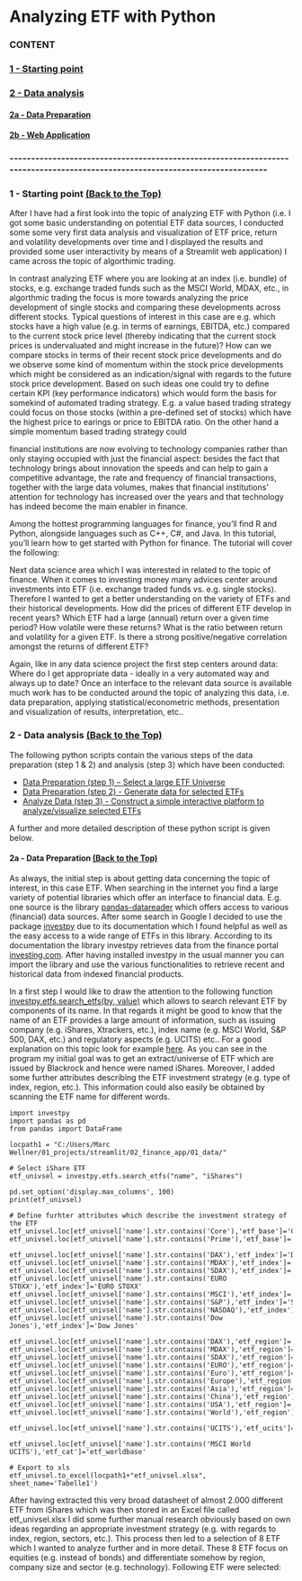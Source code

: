 # <a name="id0"></a>Analyzing ETF with Python 

### CONTENT
### [1 - Starting point](#id1)
### [2 - Data analysis](#id2)
#### [2a - Data Preparation](#id2a)
#### [2b - Web Application](#id2b)

### -----------------------------------------------------------------------------------------------------------------------------
### <a name="id1"></a>1 - Starting point [(Back to the Top)](#id0)

After I have had a first look into the topic of analyzing ETF with Python (i.e. I got some basic understanding on potential ETF data sources, I conducted some some very first data analysis and visualization of ETF price, return and volatility developments over time and I displayed the results and provided some user interactivity by means of a Streamlit web application) I came across the topic of algorthimic trading. 

In contrast analyzing ETF where you are looking at an index (i.e. bundle) of stocks, e.g. exchange traded funds such as the MSCI World, MDAX, etc., in algorthmic trading the focus is more towards analyzing the price development of single stocks and comparing these developments across different stocks. Typical questions of interest in this case are e.g. which stocks have a high value (e.g. in terms of earnings, EBITDA, etc.) compared to the current stock price level (thereby indicating that the current stock prices is undervaluated and might increase in the future)? How can we compare stocks in terms of their recent stock price developments and do we observe some kind of momentum within the stock price developments which might be considered as an indication/signal with regards to the future stock price development. Based on such ideas one could try to define certain KPI (key performance indicators) which would form the basis for somekind of automated trading strategy. E.g. a value based trading strategy could focus on those stocks (within a pre-defined set of stocks) which have the highest price to earings or price to EBITDA ratio. On the other hand a simple momentum based trading strategy could


financial institutions are now evolving to technology companies rather than only staying occupied with just the financial aspect: besides the fact that technology brings about innovation the speeds and can help to gain a competitive advantage, the rate and frequency of financial transactions, together with the large data volumes, makes that financial institutions’ attention for technology has increased over the years and that technology has indeed become the main enabler in finance.

Among the hottest programming languages for finance, you’ll find R and Python, alongside languages such as C++, C#, and Java. In this tutorial, you’ll learn how to get started with Python for finance. The tutorial will cover the following:



Next data science area which I was interested in related to the topic of finance. When it comes to investing money many advices center around investments into ETF (i.e. exchange traded funds vs. e.g. single stocks). Therefore I wanted to get a better understanding on the variety of ETFs and their historical developments. How did the prices of different ETF develop in recent years? Which ETF had a large (annual) return over a given time period? How volatile were these returns? What is the ratio between return and volatility for a given ETF. Is there a strong positive/negative correlation amongst the returns of different ETF? 

Again, like in any data science project the first step centers around data: Where do I get appropriate data - ideally in a very automated way and always up to date? Once an interface to the relevant data source is available much work has to be conducted around the topic of analyzing this data, i.e. data preparation, applying statistical/econometric methods, presentation and visualization of results, interpretation, etc..

### <a name="id2"></a>2 - Data analysis [(Back to the Top)](#id0)

The following python scripts contain the various steps of the data preparation (step 1 & 2) and analysis (step 3) which have been conducted: 

- [Data Preparation (step 1) – Select a large ETF Universe](01_select_large_EFT_universe.py)
- [Data Preparation (step 2) - Generate data for selected ETFs](02_generate_ETF_universe_data_v1.py)
- [Analyze Data (step 3) - Construct a simple interactive platform to analyze/visualize selected ETFs](03_analyse_ETF.py)

A further and more detailed description of these python script is given below.

#### <a name="id32"></a>2a - Data Preparation [(Back to the Top)](#id0)

As always, the initial step is about getting data concerning the topic of interest, in this case ETF. When searching in the internet you find a large variety of potential libraries which offer an interface to financial data. E.g. one source is the library [pandas-datareader](https://pandas-datareader.readthedocs.io/en/latest/index.html) which offers access to various (financial) data sources. After some search in Google I decided to use the package [investpy](https://investpy.readthedocs.io/index.html) due to its documentation which I found helpful as well as the easy access to a wide range of ETFs in this library. According to its documentation the library investpy retrieves data from the finance portal [investing.com](https://www.investing.com/). After having installed investpy in the usual manner you can import the library and use the various functionalities to retrieve recent and historical data from indexed financial products. 

In a first step I would like to draw the attention to the following function [investpy.etfs.search_etfs(by, value)](https://investpy.readthedocs.io/_api/etfs.html?) which allows to search relevant ETF by components of its name. In that regards it might be good to know that the name of an ETF provides a large amount of information, such as issuing company (e.g. iShares, Xtrackers, etc.), index name (e.g. MSCI World, S&P 500, DAX, etc.) and regulatory aspects (e.g. UCITS) etc.. For a good explanation on this topic look for example [here](https://www.justetf.com/de/news/etf/wie-sie-etf-namen-einfach-entschluesseln.html). As you can see in the program my initial goal was to get an extract/universe of ETF which are issued by Blackrock and hence were named iShares. Moreover, I added some further attributes describing the ETF investment strategy (e.g. type of index, region, etc.). This information could also easily be obtained by scanning the ETF name for different words.

```
import investpy
import pandas as pd
from pandas import DataFrame

locpath1 = "C:/Users/Marc Wellner/01_projects/streamlit/02_finance_app/01_data/"

# Select iShare ETF
etf_univsel = investpy.etfs.search_etfs("name", "iShares")

pd.set_option('display.max_columns', 100)
print(etf_univsel)

# Define furhter attributes which describe the investment strategy of the ETF
etf_univsel.loc[etf_univsel['name'].str.contains('Core'),'etf_base']='Core'
etf_univsel.loc[etf_univsel['name'].str.contains('Prime'),'etf_base']='Prime'

etf_univsel.loc[etf_univsel['name'].str.contains('DAX'),'etf_index']='DAX'
etf_univsel.loc[etf_univsel['name'].str.contains('MDAX'),'etf_index']='MDAX'
etf_univsel.loc[etf_univsel['name'].str.contains('SDAX'),'etf_index']='SDAX'
etf_univsel.loc[etf_univsel['name'].str.contains('EURO STOXX'),'etf_index']='EURO STOXX'
etf_univsel.loc[etf_univsel['name'].str.contains('MSCI'),'etf_index']='MSCI'
etf_univsel.loc[etf_univsel['name'].str.contains('S&P'),'etf_index']='S&P'
etf_univsel.loc[etf_univsel['name'].str.contains('NASDAQ'),'etf_index']='NASDAQ'
etf_univsel.loc[etf_univsel['name'].str.contains('Dow Jones'),'etf_index']='Dow Jones'

etf_univsel.loc[etf_univsel['name'].str.contains('DAX'),'etf_region']='DE'
etf_univsel.loc[etf_univsel['name'].str.contains('MDAX'),'etf_region']='DE'
etf_univsel.loc[etf_univsel['name'].str.contains('SDAX'),'etf_region']='DE'
etf_univsel.loc[etf_univsel['name'].str.contains('EURO'),'etf_region']='Euro'
etf_univsel.loc[etf_univsel['name'].str.contains('Euro'),'etf_region']='Euro'
etf_univsel.loc[etf_univsel['name'].str.contains('Europe'),'etf_region']='Europe'
etf_univsel.loc[etf_univsel['name'].str.contains('Asia'),'etf_region']='Asia'
etf_univsel.loc[etf_univsel['name'].str.contains('China'),'etf_region']='China'
etf_univsel.loc[etf_univsel['name'].str.contains('USA'),'etf_region']='USA'
etf_univsel.loc[etf_univsel['name'].str.contains('World'),'etf_region']='World'

etf_univsel.loc[etf_univsel['name'].str.contains('UCITS'),'etf_ucits']='UCITS'

etf_univsel.loc[etf_univsel['name'].str.contains('MSCI World UCITS'),'etf_cat']='etf_worldbase'

# Export to xls
etf_univsel.to_excel(locpath1+"etf_univsel.xlsx", sheet_name='Tabelle1')
```

After having extracted this very broad datasheet of almost 2.000 different ETF from iShares which was then stored in an Excel file called etf_univsel.xlsx I did some further manual research obviously based on own ideas regarding an appropriate investment strategy (e.g. with regards to index, region, sectors, etc.). This process then led to a selection of 8 ETF which I wanted to analyze further and in more detail. These 8 ETF focus on equities (e.g. instead of bonds) and differentiate somehow by region, company size and sector (e.g. technology). Following ETF were selected:
